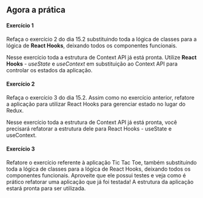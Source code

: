 ## Agora a prática

#### Exercício 1

Refaça o exercício 2 do dia 15.2 substituindo toda a lógica de classes para a lógica de **React Hooks**, deixando todos os componentes funcionais.

Nesse exercício toda a estrutura de Context API já está pronta. Utilize **React Hooks** - _useState_ e _useContext_ em substituição ao Context API para controlar os estados da aplicação.

#### Exercício 2

Refaça o exercício 3 do dia 15.2. Assim como no exercício anterior, refatore a aplicação para utilizar React Hooks para gerenciar estado no lugar do Redux.

Nesse exercício toda a estrutura de Context API já está pronta, você precisará refatorar a estrutura dele para React Hooks - useState e useContext.

#### Exercício 3

Refatore o exercício referente à aplicação Tic Tac Toe, também substituindo toda a lógica de classes para a lógica de React Hooks, deixando todos os componentes funcionais. Aproveite que ele possui testes e veja como é prático refatorar uma aplicação que já foi testada! A estrutura da aplicação estará pronta para ser utilizada.